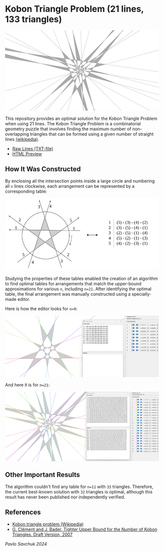 # Kobon Triangle Problem (21 lines, 133 triangles)

![banner](imgs/img.png)

This repository provides an optimal solution for the Kobon Triangle Problem when using 21 lines. The Kobon Triangle Problem is a combinatorial geometry puzzle that involves finding the maximum number of non-overlapping triangles that can be formed using a given number of straight lines [(wikipedia)](https://en.wikipedia.org/wiki/Kobon_triangle_problem).

* [Raw Lines (TXT-file)](./n21_lines.txt)
* [HTML Preview](./n21_prev.html)


## How It Was Constructed

By enclosing all the intersection points inside a large circle and numbering all `n` lines clockwise, each arrangement can be represented by a corresponding table:

![n5-example](imgs/scheme.png)

Studying the properties of these tables enabled the creation of an algorithm to find optimal tables for arrangements that match the upper-bound approximations for various `n`, including `n=21`. 
After identifying the optimal table, the final arrangement was manually constructed using a specially-made editor.

Here is how the editor looks for `n=9`:

![n9-editor](imgs/tool.png)

And here it is for `n=21`:

![n9-editor](imgs/tool_2.png)


## Other Important Results

The algorithm couldn't find any table for `n=11` with `33` triangles. 
Therefore, the current best-known solution with `32` triangles is optimal, although this result has never been published nor independently verified.

## References

* [Kobon triangle problem (Wikipedia)](https://en.wikipedia.org/wiki/Kobon_triangle_problem)
* [G. Clément and J. Bader. Tighter Upper Bound for the Number of Kobon Triangles. Draft Version, 2007](https://web.archive.org/web/20171111045109/http://www.tik.ee.ethz.ch/sop/publicationListFiles/cb2007a.pdf)

*Pavlo Savchuk 2024*
